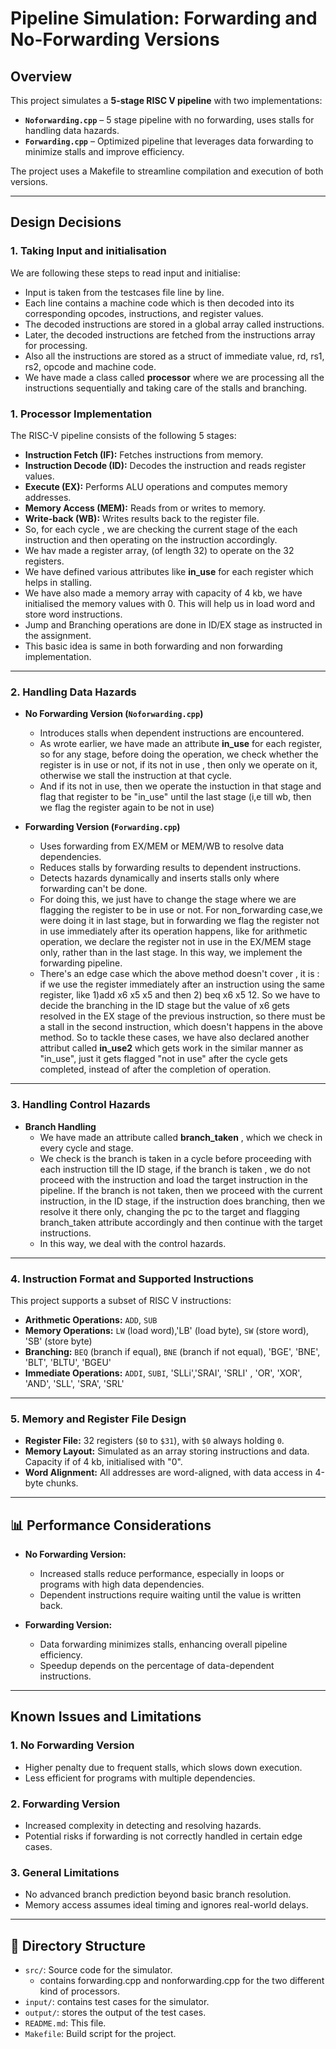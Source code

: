 # **Pipeline Simulation: Forwarding and No-Forwarding Versions**

## **Overview**
This project simulates a **5-stage RISC V pipeline** with two implementations:
- **`Noforwarding.cpp`** – 5 stage pipeline with no forwarding, uses stalls for handling data hazards.
- **`Forwarding.cpp`** – Optimized pipeline that leverages data forwarding to minimize stalls and improve efficiency.

The project uses a Makefile to streamline compilation and execution of both versions.

---

## **Design Decisions**
### 1. **Taking Input and initialisation**
We are following these steps to read input and initialise:
- Input is taken from the testcases file line by line.
- Each line contains a machine code which is then decoded into its corresponding opcodes, instructions, and register values.
- The decoded instructions are stored in a global array called instructions.
- Later, the decoded instructions are fetched from the instructions array for processing.
- Also all the instructions are stored as a struct of immediate value, rd, rs1, rs2, opcode and machine code.
- We have made a class called **processor** where we are processing all the instructions sequentially and taking care of the stalls and branching.

### 1. **Processor Implementation**
The RISC-V pipeline consists of the following 5 stages:
- **Instruction Fetch (IF):** Fetches instructions from memory.
- **Instruction Decode (ID):** Decodes the instruction and reads register values.
- **Execute (EX):** Performs ALU operations and computes memory addresses.
- **Memory Access (MEM):** Reads from or writes to memory.
- **Write-back (WB):** Writes results back to the register file.
- So, for each cycle , we are checking the current stage of the each instruction and then operating on the instruction accordingly.
- We hav made a register array, (of length 32) to operate on the 32 registers.
- We have defined various attributes like **in_use** for each register which helps in stalling.
- We have also made a memory array with capacity of 4 kb, we have initialised the memory values with 0. This will help us in load word and store word instructions.
- Jump and Branching operations are done in ID/EX stage as instructed in the assignment. 
- This basic idea is same in both forwarding and non forwarding implementation.

---

### 2. **Handling Data Hazards**
- **No Forwarding Version (`Noforwarding.cpp`)**
   - Introduces stalls when dependent instructions are encountered.
   - As wrote earlier, we have made an attribute **in_use** for each register, so for any stage, before doing the operation, we check whether the register is in use or not, if its not in use , then only we operate on it, otherwise we stall the instruction at that cycle.
   - And if its not in use, then we operate the instuction in that stage and flag that register to be "in_use" until the last stage (i,e till wb, then we flag the register again to be not in use)

- **Forwarding Version (`Forwarding.cpp`)**  
   - Uses forwarding from EX/MEM or MEM/WB to resolve data dependencies.
   - Reduces stalls by forwarding results to dependent instructions.
   - Detects hazards dynamically and inserts stalls only where forwarding can't be done.
   - For doing this, we just have to change the stage where we are flagging the register to be in use or not. For non_forwarding case,we were doing it in last stage, but in forwarding we flag the register not in use immediately after its operation happens, like for arithmetic operation, we declare the register not in use in the EX/MEM stage only, rather than in the last stage. In this way, we implement the forwarding pipeline.
   - There's an edge case which the above method doesn't cover , it is : if we use the register immediately after an instruction using the same register, like  1)add x6 x5 x5 and then 2) beq x6 x5 12. So we have to decide the branching in the ID stage but the value of x6 gets resolved in the EX stage of the previous instruction, so there must be a stall in the second instruction, which doesn't happens in the above method. So to tackle these cases, we have also declared another attribut called **in_use2** which gets work in the similar manner as "in_use", just it gets flagged "not in use" after the cycle gets completed, instead of after the completion of operation.

  

---

### 3. **Handling Control Hazards**
- **Branch Handling**  
   - We have made an attribute called **branch_taken** , which we check in every cycle and stage.
   - We check is the branch is taken in a cycle before proceeding with each instruction till the ID stage, if the branch is taken , we do not proceed with the instruction and load the target instruction in the pipeline. If the branch is not taken, then we proceed with the current instruction, in the ID stage, if the instruction does branching, then we resolve it there only, changing the pc to the target and flagging branch_taken attribute accordingly and then continue with the target instructions.
   - In this way, we deal with the control hazards. 
---

### 4. **Instruction Format and Supported Instructions**
This project supports a subset of RISC V instructions:
- **Arithmetic Operations:** `ADD`, `SUB`
- **Memory Operations:** `LW` (load word),'LB' (load byte), `SW` (store word), 'SB' (store byte)
- **Branching:** `BEQ` (branch if equal), `BNE` (branch if not equal), 'BGE', 'BNE', 'BLT', 'BLTU', 'BGEU'
- **Immediate Operations:** `ADDI`, `SUBI`, 'SLLi','SRAI', 'SRLI' , 'OR', 'XOR', 'AND', 'SLL', 'SRA', 'SRL'

---

### 5. **Memory and Register File Design**
- **Register File:** 32 registers (`$0` to `$31`), with `$0` always holding `0`.
- **Memory Layout:** Simulated as an array storing instructions and data. Capacity if of 4 kb, initialised with "0".
- **Word Alignment:** All addresses are word-aligned, with data access in 4-byte chunks.

---

## 📊 **Performance Considerations**
- **No Forwarding Version:**  
   - Increased stalls reduce performance, especially in loops or programs with high data dependencies.
   - Dependent instructions require waiting until the value is written back.

- **Forwarding Version:**  
   - Data forwarding minimizes stalls, enhancing overall pipeline efficiency.
   - Speedup depends on the percentage of data-dependent instructions.

---

## **Known Issues and Limitations**

### 1. **No Forwarding Version**
- Higher penalty due to frequent stalls, which slows down execution.
- Less efficient for programs with multiple dependencies.

### 2. **Forwarding Version**
- Increased complexity in detecting and resolving hazards.
- Potential risks if forwarding is not correctly handled in certain edge cases.

### 3. **General Limitations**
- No advanced branch prediction beyond basic branch resolution.
- Memory access assumes ideal timing and ignores real-world delays.

---

## 📂 **Directory Structure**
 - `src/`: Source code for the simulator.
    - contains forwarding.cpp and nonforwarding.cpp for the two different kind of processors.
 - `input/`: contains test cases for the simulator.
 - `output/`: stores the output of the test cases.
 - `README.md`: This file.
 - `Makefile`: Build script for the project.
